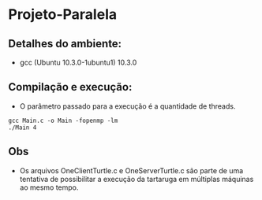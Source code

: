 # Projeto-Paralela

## Detalhes do ambiente:

* gcc (Ubuntu 10.3.0-1ubuntu1) 10.3.0

## Compilação e execução:

* O parâmetro passado para a execução é a quantidade de threads.

```
gcc Main.c -o Main -fopenmp -lm
./Main 4
```
## Obs

* Os arquivos OneClientTurtle.c e OneServerTurtle.c são parte de uma tentativa de possibilitar a execução da tartaruga em múltiplas máquinas ao mesmo tempo.